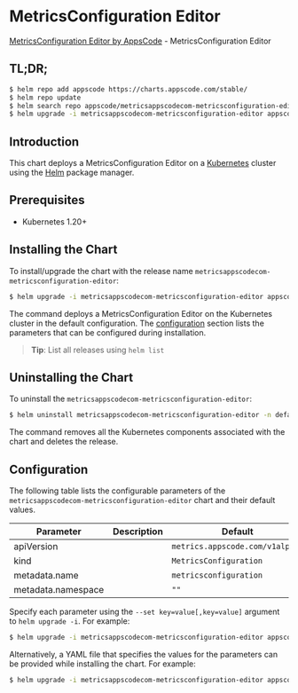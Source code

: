# MetricsConfiguration Editor

[MetricsConfiguration Editor by AppsCode](https://appscode.com) - MetricsConfiguration Editor

## TL;DR;

```bash
$ helm repo add appscode https://charts.appscode.com/stable/
$ helm repo update
$ helm search repo appscode/metricsappscodecom-metricsconfiguration-editor --version=v0.14.0
$ helm upgrade -i metricsappscodecom-metricsconfiguration-editor appscode/metricsappscodecom-metricsconfiguration-editor -n default --create-namespace --version=v0.14.0
```

## Introduction

This chart deploys a MetricsConfiguration Editor on a [Kubernetes](http://kubernetes.io) cluster using the [Helm](https://helm.sh) package manager.

## Prerequisites

- Kubernetes 1.20+

## Installing the Chart

To install/upgrade the chart with the release name `metricsappscodecom-metricsconfiguration-editor`:

```bash
$ helm upgrade -i metricsappscodecom-metricsconfiguration-editor appscode/metricsappscodecom-metricsconfiguration-editor -n default --create-namespace --version=v0.14.0
```

The command deploys a MetricsConfiguration Editor on the Kubernetes cluster in the default configuration. The [configuration](#configuration) section lists the parameters that can be configured during installation.

> **Tip**: List all releases using `helm list`

## Uninstalling the Chart

To uninstall the `metricsappscodecom-metricsconfiguration-editor`:

```bash
$ helm uninstall metricsappscodecom-metricsconfiguration-editor -n default
```

The command removes all the Kubernetes components associated with the chart and deletes the release.

## Configuration

The following table lists the configurable parameters of the `metricsappscodecom-metricsconfiguration-editor` chart and their default values.

|     Parameter      | Description |                  Default                   |
|--------------------|-------------|--------------------------------------------|
| apiVersion         |             | <code>metrics.appscode.com/v1alpha1</code> |
| kind               |             | <code>MetricsConfiguration</code>          |
| metadata.name      |             | <code>metricsconfiguration</code>          |
| metadata.namespace |             | <code>""</code>                            |


Specify each parameter using the `--set key=value[,key=value]` argument to `helm upgrade -i`. For example:

```bash
$ helm upgrade -i metricsappscodecom-metricsconfiguration-editor appscode/metricsappscodecom-metricsconfiguration-editor -n default --create-namespace --version=v0.14.0 --set apiVersion=metrics.appscode.com/v1alpha1
```

Alternatively, a YAML file that specifies the values for the parameters can be provided while
installing the chart. For example:

```bash
$ helm upgrade -i metricsappscodecom-metricsconfiguration-editor appscode/metricsappscodecom-metricsconfiguration-editor -n default --create-namespace --version=v0.14.0 --values values.yaml
```

